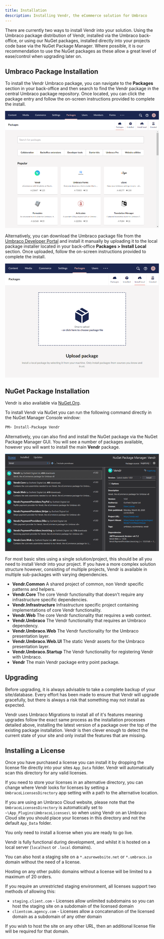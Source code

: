 ```yaml
---
title: Installation
description: Installing Vendr, the eCommerce solution for Umbraco
---
```


There are currently two ways to install Vendr into your solution. Using the Umbraco package distribution of Vendr, installed via the Umbraco back-office, or using our NuGet packages, installed directly into your projects code base via the NuGet Package Manager. Where possible, it is our recommendation to use the NuGet packages as these allow a great level of ease/control when upgrading later on.

## Umbraco Package Installation

To install the Vendr Umbraco package, you can navigate to the **Packages** section in your back-office and then search to find the Vendr package in the central Umbraco package repository. Once located, you can click the package entry and follow the on-screen instructions provided to complete the install.

![Installing Vendr via Local Umbraco Package](/media/screenshots/umbraco_packages_install.png)

Alternatively, you can download the Umbraco package file from the [Umbraco Developer Portal](https://our.umbraco.com/packages/website-utilities/vendr/) and install it manually by uploading it to the local package installer located in your back-office **Packages > Install Local** section. Once uploaded, follow the on-screen instructions provided to complete the install.

![Installing Vendr via Local Umbraco Package](/media/screenshots/umbraco_local_package_install.png)

## NuGet Package Installation

Vendr is also available via [NuGet.Org](https://www.nuget.org/packages/Vendr/).

To install Vendr via NuGet you can run the following command directly in the NuGet Manager Console window:

```bash
PM> Install-Package Vendr
```

Alternatively, you can also find and install the NuGet package via the NuGet Package Manager GUI. You will see a number of packages available, however you will want to install the main **Vendr** package.

![Installing Vendr via the NuGet Package Manager GUI](/media/screenshots/nuget_package_manager_gui.png)

For most basic sites using a single solution/project, this should be all you need to install Vendr into your project. If you have a more complex solution structure however, consisting of multiple projects, Vendr is available in multiple sub-packages with varying dependencies.

* **Vendr.Common** A shared project of common, non Vendr specific patterns and helpers.
* **Vendr.Core** The core Vendr functionality that doesn't require any infrastructure specific dependencies.
* **Vendr.Infrastructure** Infrastructure specific project containing implementations of core Vendr functionality.
* **Vendr.Web** The core Vendr functionality that requires a web context.
* **Vendr.Umbraco** The Vendr functionality that requires an Umbraco dependency.
* **Vendr.Umbraco.Web** The Vendr functionality for the Umbraco presentation layer.
* **Vendr.Umbraco.Web.UI** The static Vendr assets for the Umbraco presentation layer.
* **Vendr.Umbraco.Startup** The Vendr functionality for registering Vendr with Umbraco.
* **Vendr** The main Vendr package entry point package.

## Upgrading

<message-box type="warn" heading="Before you upgrade">

Before upgrading, it is always advisable to take a complete backup of your site/database. Every effort has been made to ensure that Vendr will upgrade gracefully, but there is always a risk that something may not install as expected.

</message-box>

Vendr uses Umbraco Migrations to install all of it's features meaning upgrades follow the exact same process as the installation processes detailed above, installing the latest version of a package over the top of the existing package installation. Vendr is then clever enough to detect the current state of your site and only install the features that are missing.

## Installing a License 

Once you have purchased a license you can install it by dropping the license file directly into your sites `App_Data` folder. Vendr will automatically scan this directory for any valid licenses.

If you need to store your licenses in an alternative directory, you can change where Vendr looks for licenses by setting a `UmbracoLicensesDirectory` app setting with a path to the alternative location. 

<message-box type="info" heading="A note about Umbraco Cloud">

If you are using an Umbraco Cloud website, please note that the `UmbracoLicensesDirectory` is automatically set to `~\App_Plugins\UmbracoLicenses\` so when using Vendr on an Umbraco Cloud site you should place your licenses in this directory and not the default `App_Data` folder.

</message-box>

<message-box type="info" heading="When do i need a license?">

You only need to install a license when you are ready to go live. 

Vendr is fully functional during development, and whilst it is hosted on a local server (`localhost` or `.local` domains).

You can also host a staging site on a `*.azurewebsite.net` or `*.umbraco.io` domain without the need of a license. 

Hosting on any other public domains without a license will be limited to a maximum of 20 orders.

If you require an unrestricted staging environment, all licenses support two methods of allowing this:  

* `staging.client.com` - Licenses allow unlimited subdomains so you can host the staging site on a subdomain of the licensed domain  
* `clientcom.agency.com` - Licenses allow a concatenation of the licensed domain as a subdomain of any other domain  

If you wish to host the site on any other URL, then an additional license file will be required for that domain.  

</message-box>
